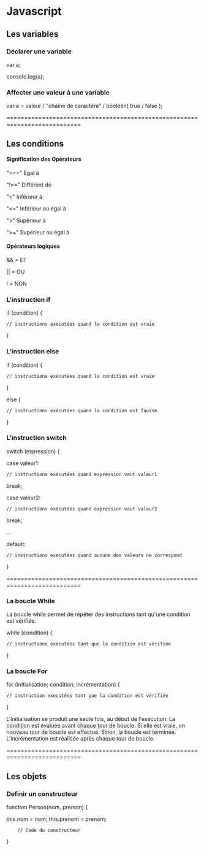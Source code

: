 # Javascript

## Les variables

### Déclarer une variable
var a;

console.log(a);

### Affecter une valeur à une variable

var a = valeur / "chaîne de caractère" / booléen( true / false );

===========================================================================

## Les conditions

#### Signification des Opérateurs

"==="	Egal à

"!=="	Différent de

"<" 	Inférieur à

"<="  	Inférieur ou égal à

">" 	Supérieur à

">=" 	Supérieur ou égal à

#### Opérateurs logiques
&&  = ET

||  = OU

!   = NON

### L'instruction if

if (condition) {

    // instructions exécutées quand la condition est vraie
    
}


### L'instruction else

if (condition) {

    // instructions exécutées quand la condition est vraie
    
}

else {

    // instructions exécutées quand la condition est fausse
    
}

### L'instruction switch

switch (expression) {

case valeur1:

    // instructions exécutées quand expression vaut valeur1
    
   break;
    
case valeur2:

    // instructions exécutées quand expression vaut valeur2
    
   break;
    
...

default:

    // instructions exécutées quand aucune des valeurs ne correspond
    
}

===========================================================================

### La boucle While 
La boucle while permet de répéter des instructions tant qu'une condition est vérifiée.

while (condition) {

    // instructions exécutées tant que la condition est vérifiée
    
}

### La boucle For

for (initialisation; condition; incrémentation) {

    // instruction executées tant que la condition est vérifiée
    
}

L'initialisation se produit une seule fois, au début de l'exécution.
La condition est évaluée avant chaque tour de boucle. Si elle est vraie, un nouveau tour de boucle est effectué. Sinon, la boucle est terminée.
L'incrémentation est réalisée après chaque tour de boucle.

===========================================================================

## Les objets

### Definir un constructeur

function Person(nom, prenom) {

   this.nom = nom;
   this.prenom = prenom;

        // Code du constructeur
   
}

